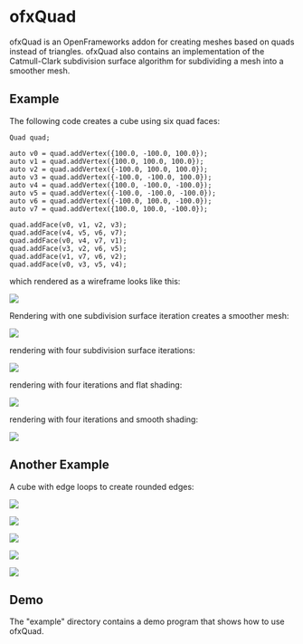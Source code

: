 # ofxQuad

ofxQuad is an OpenFrameworks addon for creating meshes based on quads instead
of triangles. ofxQuad also contains an implementation of the Catmull-Clark
subdivision surface algorithm for subdividing a mesh into a smoother mesh.

## Example

The following code creates a cube using six quad faces:

```
Quad quad;

auto v0 = quad.addVertex({100.0, -100.0, 100.0});
auto v1 = quad.addVertex({100.0, 100.0, 100.0});
auto v2 = quad.addVertex({-100.0, 100.0, 100.0});
auto v3 = quad.addVertex({-100.0, -100.0, 100.0});
auto v4 = quad.addVertex({100.0, -100.0, -100.0});
auto v5 = quad.addVertex({-100.0, -100.0, -100.0});
auto v6 = quad.addVertex({-100.0, 100.0, -100.0});
auto v7 = quad.addVertex({100.0, 100.0, -100.0});

quad.addFace(v0, v1, v2, v3);
quad.addFace(v4, v5, v6, v7);
quad.addFace(v0, v4, v7, v1);
quad.addFace(v3, v2, v6, v5);
quad.addFace(v1, v7, v6, v2);
quad.addFace(v0, v3, v5, v4);
```

which rendered as a wireframe looks like this:

![](example/images/cube_none.png)

Rendering with one subdivision surface iteration creates a smoother mesh:

![](example/images/cube_wireframe1.png)

rendering with four subdivision surface iterations:

![](example/images/cube_wireframe4.png)

rendering with four iterations and flat shading:

![](example/images/cube_flat.png)

rendering with four iterations and smooth shading:

![](example/images/cube_smooth.png)

## Another Example

A cube with edge loops to create rounded edges:

![](example/images/cube2_none.png)

![](example/images/cube2_wireframe1.png)

![](example/images/cube2_wireframe2.png)

![](example/images/cube2_flat.png)

![](example/images/cube2_smooth.png)

## Demo

The "example" directory contains a demo program that shows how to use ofxQuad.
